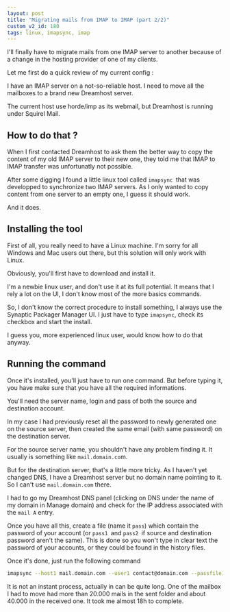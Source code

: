 ```yaml
---
layout: post
title: "Migrating mails from IMAP to IMAP (part 2/2)"
custom_v2_id: 180
tags: linux, imapsync, imap
---
```


I'll finally have to migrate mails from one IMAP server to another because of
a change in the hosting provider of one of my clients.

Let me first do a quick review of my current config :

I have an IMAP server on a not-so-reliable host. I need to move all the
mailboxes to a brand new Dreamhost server.

The current host use horde/imp as its webmail, but Dreamhost is running under
Squirel Mail.

## How to do that ?

When I first contacted Dreamhost to ask them the better way to copy the
content of my old IMAP server to their new one, they told me that IMAP to IMAP
transfer was unfortunatly not possible.

After some digging I found a little linux tool called `imapsync `that was
developped to synchronize two IMAP servers. As I only wanted to copy content
from one server to an empty one, I guess it should work.

And it does.

## Installing the tool

First of all, you really need to have a Linux machine. I'm sorry for all
Windows and Mac users out there, but this solution will only work with Linux.

Obviously, you'll first have to download and install it.

I'm a newbie linux user, and don't use it at its full potential. It means that
I rely a lot on the UI, I don't know most of the more basics commands.

So, I don't know the correct procedure to install something, I always use the
Synaptic Packager Manager UI. I just have to type `imapsync`, check its
checkbox and start the install.

I guess you, more experienced linux user, would know how to do that anyway.

## Running the command

Once it's installed, you'll just have to run one command. But before typing
it, you have make sure that you have all the required informations.

You'll need the server name, login and pass of both the source and destination
account.

In my case I had previously reset all the password to newly generated one on
the source server, then created the same email (with same password) on the
destination server.

For the source server name, you shouldn't have any problem finding it. It
usually is something like `mail.domain.co`m.

But for the destination server, that's a little more tricky. As I haven't yet
changed DNS, I have a Dreamhost server but no domain name pointing to it. So I
can't use `mail.domain.com` there.

I had to go my Dreamhost DNS panel (clicking on DNS under the name of my
domain in Manage domain) and check for the IP address associated with the
`mail A` entry.

Once you have all this, create a file (name it `pass`) which contain the
password of your account (or `pass1 `and `pass2 `if source and destination
password aren't the same). This is done so you won't type in clear text the
password of your accounts, or they could be found in the history files.

Once it's done, just run the following command

~~~sh
imapsync --host1 mail.domain.com --user1 contact@domain.com --passfile1 /path/to/pass1 --host2 208.97.XXX.XXX --user2 contact@domain.com --passfile2 /path/to/pass2 --noauthmd5
~~~


It is not an instant process, actually in can be quite long. One of the
mailbox I had to move had more than 20.000 mails in the sent folder and about
40.000 in the received one. It took me almost 18h to complete.
